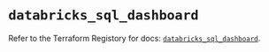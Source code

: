 # `databricks_sql_dashboard`

Refer to the Terraform Registory for docs: [`databricks_sql_dashboard`](https://registry.terraform.io/providers/databricks/databricks/1.21.0/docs/resources/sql_dashboard).
